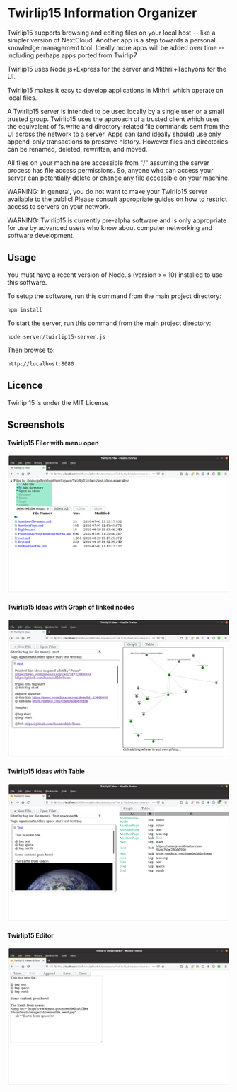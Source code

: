 # Twirlip15 Information Organizer

Twirlip15 supports browsing and editing files on your local host -- like a simpler version of NextCloud. Another app is a step towards a personal knowledge management tool. Ideally more apps will be added over time -- including perhaps apps ported from Twirlip7.

Twirlip15 uses Node.js+Express for the server and Mithril+Tachyons for the UI.

Twirlip15 makes it easy to develop applications in Mithril which operate on local files. 

A Twirlip15 server is intended to be used locally by a single user or a small trusted group. 
Twirlip15 uses the approach of a trusted client which uses the equivalent of fs.write and directory-related file commands sent from the UI across the network to a server. 
Apps can (and ideally should) use only append-only transactions to preserve history.
However files and directories can be renamed, deleted, rewritten, and moved.

All files on your machine are accessible from "/" assuming the server process has file access permissions.
So, anyone who can access your server can potentially delete or change any file accessible on your machine.

WARNING: In general, you do not want to make your Twirlip15 server available to the public! Please consult appropriate guides on how to restrict access to servers on your network.

WARNING: Twirlip15 is currently pre-alpha software and is only appropriate for use by advanced users who know about computer networking and software development.

## Usage

You must have a recent version of Node.js (version >= 10) installed to use this software.

To setup the software, run this command from the main project directory:

    npm install

To start the server, run this command from the main project directory:

    node server/twirlip15-server.js

Then browse to:

    http://localhost:8080

## Licence 

Twirlip 15 is under the MIT License

## Screenshots

#### Twirlip15 Filer with menu open
![Twirlip15 Filer](./screenshots/Twirlip15-Filer-Screenshot-2020-07-01.png)

#### Twirlip15 Ideas with Graph of linked nodes
![Twirlip15 Ideas Graph](./screenshots/Twirlip15-Ideas-Graph-Screenshot-2020-07-01.png)

#### Twirlip15 Ideas with Table
![Twirlirp15 Ideas Table ](./screenshots/Twirlip15-Ideas-Table-Screenshot-2020-07-01.png)

#### Twirlip15 Editor
![Twirlip15 Editor](./screenshots/Twirlip15-Editor-Screenshot-2020-07-01.png)
